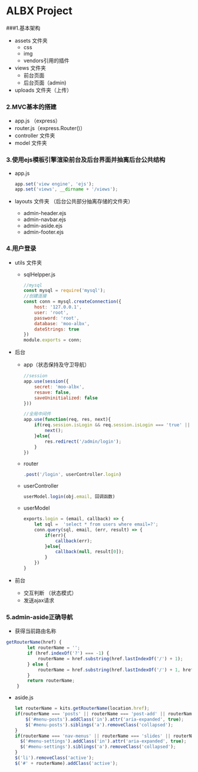 # ALBX Project

###1.基本架构

- assets 文件夹
  - css
  - img
  - vendors引用的插件
- views 文件夹
  - 前台页面
  - 后台页面（admin)
- uploads 文件夹（上传）

### 2.MVC基本的搭建

- app.js （express）
- router.js（express.Router()）
- controller 文件夹
- model 文件夹

### 3.使用ejs模板引擎渲染前台及后台界面并抽离后台公共结构

- app.js

  ```js
  app.set('view engine', 'ejs');
  app.set('views', __dirname + '/views');
  ```

- layouts 文件夹 （后台公共部分抽离存储的文件夹）
  - admin-header.ejs
  - admin-navbar.ejs
  - admin-aside.ejs
  - admin-footer.ejs

### 4.用户登录

- utils 文件夹

  - sqlHelpper.js

    ```js
    //mysql
    const mysql = require('mysql');
    //创建连接
    const conn = mysql.createConnection({
        host: '127.0.0.1',
        user: 'root',
        password: 'root',
        database: 'moo-albx',
        dateStrings: true
    })
    module.exports = conn;
    ```

- 后台

  - app（状态保持及守卫导航）

    ```js
    //session
    app.use(session({
        secret: 'moo-albx',
        resave: false,
        saveUninitialized: false
    }))
    
    //全局中间件
    app.use(function(req, res, next){
        if(req.session.isLogin && req.session.isLogin === 'true' || req.url === '/admin/login' || req.url.indexOf('/admin') === -1){
            next();
        }else{
            res.redirect('/admin/login');
        }
    })
    ```

    

  - router

    ```js
    .post('/login', userController.login)
    ```

  - userController

    ```js
    userModel.login(obj.email, 回调函数)
    ```

  - userModel

    ```js
    exports.login = (email, callback) => {
        let sql =  'select * from users where email=?';
        conn.query(sql, email, (err, result) => {
            if(err){
                callback(err);
            }else{
                callback(null, result[0]);
            }
        })
    }
    ```

    

- 前台

  - 交互判断 （状态模式）
  - 发送ajax请求

### 5.admin-aside正确导航

- 获得当前路由名称

```js
getRouterName(href) {
        let routerName = '';
        if (href.indexOf('?') === -1) {
            routerName = href.substring(href.lastIndexOf('/') + 1);
        } else {
            routerName = href.substring(href.lastIndexOf('/') + 1, href.indexOf('?'));
        }
        return routerName;
    }
```

- aside.js

  ```js
  let routerName = kits.getRouterName(location.href);
  if(routerName === 'posts' || routerName === 'post-add' || routerName === 'categories'){
      $('#menu-posts').addClass('in').attr('aria-expanded', true);
      $('#menu-posts').siblings('a').removeClass('collapsed');
  }
  if(routerName === 'nav-menus' || routerName === 'slides' || routerName === 'settings'){
  	$('#menu-settings').addClass('in').attr('aria-expanded', true);
  	$('#menu-settings').siblings('a').removeClass('collapsed');
  }
  $('li').removeClass('active');
  $('#' + routerName).addClass('active');
  ```

  